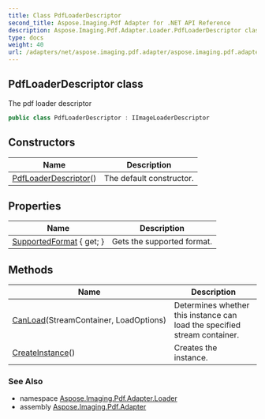```yaml
---
title: Class PdfLoaderDescriptor
second_title: Aspose.Imaging.Pdf Adapter for .NET API Reference
description: Aspose.Imaging.Pdf.Adapter.Loader.PdfLoaderDescriptor class. The pdf loader descriptor
type: docs
weight: 40
url: /adapters/net/aspose.imaging.pdf.adapter/aspose.imaging.pdf.adapter.loader/pdfloaderdescriptor/
---
```

## PdfLoaderDescriptor class

The pdf loader descriptor

```csharp
public class PdfLoaderDescriptor : IImageLoaderDescriptor
```

## Constructors

| Name | Description |
| --- | --- |
| [PdfLoaderDescriptor](pdfloaderdescriptor/)() | The default constructor. |

## Properties

| Name | Description |
| --- | --- |
| [SupportedFormat](../../aspose.imaging.pdf.adapter.loader/pdfloaderdescriptor/supportedformat/) { get; } | Gets the supported format. |

## Methods

| Name | Description |
| --- | --- |
| [CanLoad](../../aspose.imaging.pdf.adapter.loader/pdfloaderdescriptor/canload/)(StreamContainer, LoadOptions) | Determines whether this instance can load the specified stream container. |
| [CreateInstance](../../aspose.imaging.pdf.adapter.loader/pdfloaderdescriptor/createinstance/)() | Creates the instance. |

### See Also

* namespace [Aspose.Imaging.Pdf.Adapter.Loader](../../aspose.imaging.pdf.adapter.loader/)
* assembly [Aspose.Imaging.Pdf.Adapter](../../)


